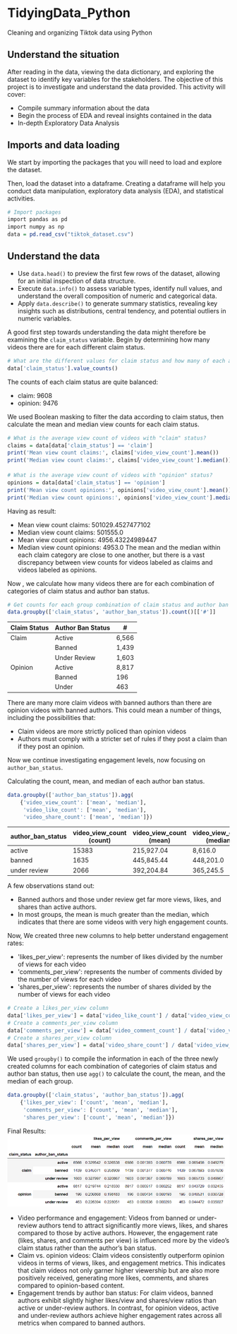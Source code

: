 # TidyingData_Python
Cleaning and organizing Tiktok data using Python
## Understand the situation
After reading in the data, viewing the data dictionary, and exploring the dataset to identify key variables for the stakeholders.
The objective of this project is to investigate and understand the data provided. This activity will cover:
- Compile summary information about the data
- Begin the process of EDA and reveal insights contained in the data
- In-depth Exploratory Data Analysis
## Imports and data loading
We start by importing the packages that you will need to load and explore the dataset.

Then, load the dataset into a dataframe. Creating a dataframe will help you conduct data manipulation, exploratory data analysis (EDA), and statistical activities.
```r
# Import packages
import pandas as pd
import numpy as np
data = pd.read_csv("tiktok_dataset.csv")
```
## Understand the data
- Use `data.head()` to preview the first few rows of the dataset, allowing for an initial inspection of data structure.
- Execute `data.info()` to assess variable types, identify null values, and understand the overall composition of numeric and categorical data.
- Apply `data.describe()` to generate summary statistics, revealing key insights such as distributions, central tendency, and potential outliers in numeric variables.

A good first step towards understanding the data might therefore be examining the `claim_status` variable. Begin by determining how many videos there are for each different claim status.
```r
# What are the different values for claim status and how many of each are in the data?
data['claim_status'].value_counts()
```
The counts of each claim status are quite balanced:
- claim:      9608
- opinion:    9476

We used Boolean masking to filter the data according to claim status, then calculate the mean and median view counts for each claim status.
```r
# What is the average view count of videos with "claim" status?
claims = data[data['claim_status'] == 'claim']
print('Mean view count claims:', claims['video_view_count'].mean())
print('Median view count claims:', claims['video_view_count'].median())

# What is the average view count of videos with "opinion" status?
opinions = data[data['claim_status'] == 'opinion']
print('Mean view count opinions:', opinions['video_view_count'].mean())
print('Median view count opinions:', opinions['video_view_count'].median())
```
Having as result:
- Mean view count claims: 501029.4527477102
- Median view count claims: 501555.0
- Mean view count opinions: 4956.43224989447
- Median view count opinions: 4953.0
The mean and the median within each claim category are close to one another, but there is a vast discrepancy between view counts for videos labeled as claims and videos labeled as opinions.

Now , we calculate how many videos there are for each combination of categories of claim status and author ban status.
```r
# Get counts for each group combination of claim status and author ban status
data.groupby(['claim_status', 'author_ban_status']).count()[['#']]
```
| Claim Status | Author Ban Status | #     |
|--------------|-------------------|-------|
| Claim        | Active             | 6,566 |
|              | Banned             | 1,439 |
|              | Under Review       | 1,603 |
| Opinion      | Active             | 8,817 |
|              | Banned             | 196   |
|              | Under              | 463   |  

There are many more claim videos with banned authors than there are opinion videos with banned authors. This could mean a number of things, including the possibilities that:
- Claim videos are more strictly policed than opinion videos
- Authors must comply with a stricter set of rules if they post a claim than if they post an opinion.
  
Now we continue investigating engagement levels, now focusing on `author_ban_status`.

Calculating the count, mean, and median of each author ban status.
```r
data.groupby(['author_ban_status']).agg(
    {'video_view_count': ['mean', 'median'],
     'video_like_count': ['mean', 'median'],
     'video_share_count': ['mean', 'median']})
```
| author_ban_status | video_view_count (count) | video_view_count (mean) | video_view_count (median) | video_like_count (count) | video_like_count (mean) | video_like_count (median) | video_share_count (count) | video_share_count (mean) | video_share_count (median) |
|-------------------|--------------------------|-------------------------|---------------------------|--------------------------|-------------------------|---------------------------|---------------------------|--------------------------|----------------------------|
| active            | 15383                    | 215,927.04               | 8,616.0                   | 15383                    | 71,036.53               | 2,222.0                   | 15383                     | 14,111.47                | 437.0                      |
| banned            | 1635                     | 445,845.44               | 448,201.0                 | 1635                     | 153,017.24              | 105,573.0                 | 1635                      | 29,998.94                | 14,468.0                   |
| under review      | 2066                     | 392,204.84               | 365,245.5                 | 2066                     | 128,718.05              | 71,204.5                  | 2066                      | 25,774.70                | 9,444.0                    |

A few observations stand out:
- Banned authors and those under review get far more views, likes, and shares than active authors.
- In most groups, the mean is much greater than the median, which indicates that there are some videos with very high engagement counts.

Now, We created three new columns to help better understand engagement rates:
- 'likes_per_view': represents the number of likes divided by the number of views for each video
- 'comments_per_view': represents the number of comments divided by the number of views for each video
- 'shares_per_view': represents the number of shares divided by the number of views for each video
```r
# Create a likes_per_view column
data['likes_per_view'] = data['video_like_count'] / data['video_view_count']
# Create a comments_per_view column
data['comments_per_view'] = data['video_comment_count'] / data['video_view_count']
# Create a shares_per_view column
data['shares_per_view'] = data['video_share_count'] / data['video_view_count']
```
We used `groupby()` to compile the information in each of the three newly created columns for each combination of categories of claim status and author ban status, then use `agg()` to calculate the count, the mean, and the median of each group.
```r
data.groupby(['claim_status', 'author_ban_status']).agg(
    {'likes_per_view': ['count', 'mean', 'median'],
     'comments_per_view': ['count', 'mean', 'median'],
     'shares_per_view': ['count', 'mean', 'median']})
```
Final Results:
![Alt text](https://github.com/FrankCoRa/TidyingData_Python/blob/main/tidying_results.png)
- Video performance and engagement: Videos from banned or under-review authors tend to attract significantly more views, likes, and shares compared to those by active authors. However, the engagement rate (likes, shares, and comments per view) is influenced more by the video’s claim status rather than the author’s ban status.
- Claim vs. opinion videos: Claim videos consistently outperform opinion videos in terms of views, likes, and engagement metrics. This indicates that claim videos not only garner higher viewership but are also more positively received, generating more likes, comments, and shares compared to opinion-based content.
- Engagement trends by author ban status: For claim videos, banned authors exhibit slightly higher likes/view and shares/view ratios than active or under-review authors. In contrast, for opinion videos, active and under-review authors achieve higher engagement rates across all metrics when compared to banned authors.

